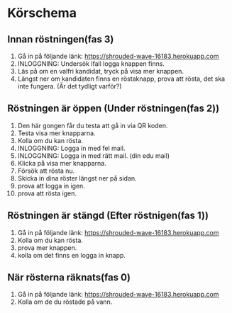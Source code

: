 # Körschema

## Innan röstningen(fas 3) 

1. Gå in på följande länk: https://shrouded-wave-16183.herokuapp.com 
3. INLOGGNING: Undersök ifall logga knappen finns.
4. Läs på om en valfri kandidat, tryck på visa mer knappen. 
5. Längst ner om kandidaten finns en röstaknapp, prova att rösta, det ska inte fungera. (Är det tydligt varför?)

## Röstningen är öppen (Under röstningen(fas 2))

1. Den här gongen får du testa att gå in via QR koden. 
2. Testa visa mer knapparna.
3. Kolla om du kan rösta.
5. INLOGGNING: Logga in med fel mail.
6. INLOGGNING: Logga in med rätt mail. (din edu mail)
7. Klicka på visa mer knapparna.
8. Försök att rösta nu.
9. Skicka in dina röster längst ner på sidan.
10. prova att logga in igen. 
11. prova att rösta igen.

## Röstningen är stängd (Efter röstnigen(fas 1))

1. Gå in på följande länk: https://shrouded-wave-16183.herokuapp.com 
2. Kolla om du kan rösta.
3. prova mer knappen.
4. kolla om det finns en logga in knapp.

## När rösterna räknats(fas 0)

1. Gå in på följande länk: https://shrouded-wave-16183.herokuapp.com 
2. Kolla om de du röstade på vann.

 



